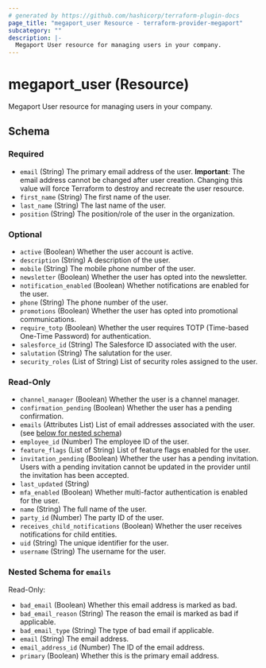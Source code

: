 ```yaml
---
# generated by https://github.com/hashicorp/terraform-plugin-docs
page_title: "megaport_user Resource - terraform-provider-megaport"
subcategory: ""
description: |-
  Megaport User resource for managing users in your company.
---
```


# megaport_user (Resource)

Megaport User resource for managing users in your company.



<!-- schema generated by tfplugindocs -->
## Schema

### Required

- `email` (String) The primary email address of the user. **Important**: The email address cannot be changed after user creation. Changing this value will force Terraform to destroy and recreate the user resource.
- `first_name` (String) The first name of the user.
- `last_name` (String) The last name of the user.
- `position` (String) The position/role of the user in the organization.

### Optional

- `active` (Boolean) Whether the user account is active.
- `description` (String) A description of the user.
- `mobile` (String) The mobile phone number of the user.
- `newsletter` (Boolean) Whether the user has opted into the newsletter.
- `notification_enabled` (Boolean) Whether notifications are enabled for the user.
- `phone` (String) The phone number of the user.
- `promotions` (Boolean) Whether the user has opted into promotional communications.
- `require_totp` (Boolean) Whether the user requires TOTP (Time-based One-Time Password) for authentication.
- `salesforce_id` (String) The Salesforce ID associated with the user.
- `salutation` (String) The salutation for the user.
- `security_roles` (List of String) List of security roles assigned to the user.

### Read-Only

- `channel_manager` (Boolean) Whether the user is a channel manager.
- `confirmation_pending` (Boolean) Whether the user has a pending confirmation.
- `emails` (Attributes List) List of email addresses associated with the user. (see [below for nested schema](#nestedatt--emails))
- `employee_id` (Number) The employee ID of the user.
- `feature_flags` (List of String) List of feature flags enabled for the user.
- `invitation_pending` (Boolean) Whether the user has a pending invitation. Users with a pending invitation cannot be updated in the provider until the invitation has been accepted.
- `last_updated` (String)
- `mfa_enabled` (Boolean) Whether multi-factor authentication is enabled for the user.
- `name` (String) The full name of the user.
- `party_id` (Number) The party ID of the user.
- `receives_child_notifications` (Boolean) Whether the user receives notifications for child entities.
- `uid` (String) The unique identifier for the user.
- `username` (String) The username for the user.

<a id="nestedatt--emails"></a>
### Nested Schema for `emails`

Read-Only:

- `bad_email` (Boolean) Whether this email address is marked as bad.
- `bad_email_reason` (String) The reason the email is marked as bad if applicable.
- `bad_email_type` (String) The type of bad email if applicable.
- `email` (String) The email address.
- `email_address_id` (Number) The ID of the email address.
- `primary` (Boolean) Whether this is the primary email address.
